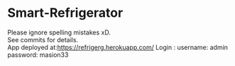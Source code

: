 # Smart-Refrigerator
Please ignore spelling mistakes xD.\
See commits for details.\
App deployed at:https://refrigerg.herokuapp.com/
Login : username: admin password: masion33
